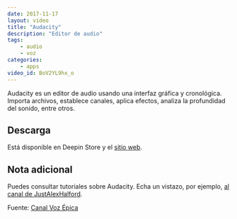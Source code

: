 ```yaml
---
date: 2017-11-17
layout: video
title: "Audacity"
description: "Editor de audio"
tags:
    - audio
    - voz
categories:
    - apps
video_id: BoV2YL9hx_o
---
```


Audacity es un editor de audio usando una interfaz gráfica y cronológica. Importa archivos, establece canales, aplica efectos, analiza la profundidad del sonido, entre otros.

## Descarga

Está disponible en Deepin Store y el [sitio web](http://www.audacityteam.org/).

## Nota adicional

Puedes consultar tutoriales sobre Audacity. Echa un vistazo, por ejemplo, [al canal de JustAlexHalford](https://www.youtube.com/watch?v=eT88PreScG8&list=PL8765IzZomZ6NguIrpor-6l_lLTirrny_).

Fuente: [Canal Voz Épica
](https://www.youtube.com/channel/UCRBHiacaQb5S70pljtJYB2g)
